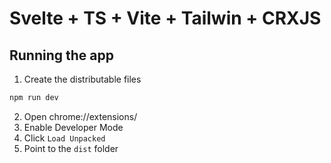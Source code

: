 # Svelte + TS + Vite + Tailwin + CRXJS

## Running the app
1. Create the distributable files
```bash
npm run dev
```
2. Open chrome://extensions/
3. Enable Developer Mode
4. Click `Load Unpacked`
5. Point to the `dist` folder
